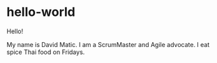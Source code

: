 # hello-world

Hello!

My name is David Matic. I am a ScrumMaster and Agile advocate.
I eat spice Thai food on Fridays.
